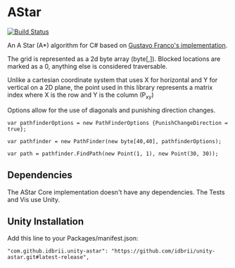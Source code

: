 AStar
=====

[![Build Status](https://travis-ci.org/valantonini/AStar.svg?branch=master)](https://travis-ci.org/valantonini/AStar)

An A Star (A*) algorithm for C# based on [Gustavo Franco's implementation](http://www.codeguru.com/csharp/csharp/cs_misc/designtechniques/article.php/c12527/AStar-A-Implementation-in-C-Path-Finding-PathFinder.htm).

The grid is represented as a 2d byte array (byte[,]). Blocked locations are marked as a 0, anything else is considered traversable.

Unlike a cartesian coordinate system that uses X for horizontal and Y for vertical on a 2D plane, the point used in this library represents a matrix index where X is the row and Y is the column (P<sub>xy</sub>)

Options allow for the use of diagonals and punishing direction changes.

    var pathfinderOptions = new PathFinderOptions {PunishChangeDirection = true};

    var pathfinder = new PathFinder(new byte[40,40], pathfinderOptions);
    
    var path = pathfinder.FindPath(new Point(1, 1), new Point(30, 30));


## Dependencies

The AStar Core implementation doesn't have any dependencies. The Tests and Vis use Unity.


## Unity Installation

Add this line to your Packages/manifest.json:

    "com.github.idbrii.unity-astar": "https://github.com/idbrii/unity-astar.git#latest-release",

